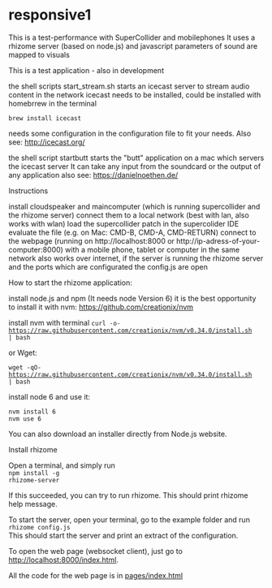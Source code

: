 # responsive1

This is a test-performance with SuperCollider and mobilephones 
It uses a rhizome server (based on node.js) and javascript
parameters of sound are mapped to visuals

This is a test application - also in development

the shell scripts start_stream.sh starts an icecast server to stream audio content in the network
icecast needs to be installed, could be installed with homebrrew in the terminal

<code>brew install icecast</code>

needs some configuration in the configuration file to fit your needs.
Also see: http://icecast.org/

the shell script startbutt starts the "butt" application on a mac which servers the icecast server
It can take any input from the soundcard or the output of any application
also see: https://danielnoethen.de/

Instructions

install cloudspeaker and maincomputer (which is running supercollider and the rhizome server)
connect them to a local network (best with lan, also works with wlan)
load the supercollider patch in the supercolider IDE
evaluate the file (e.g. on Mac: CMD-B, CMD-A, CMD-RETURN)
connect to the webpage (running on http://localhost:8000 or http://ip-adress-of-your-computer:8000) with a mobile phone, tablet or computer in the same network
also works over internet, if the server is running the rhizome server and the ports which are configurated the config.js are open

How to start the rhizome application:

install node.js and npm (It needs node Version 6) it is the best opportunity to install it with nvm:
https://github.com/creationix/nvm

install nvm with terminal
<code>curl -o- https://raw.githubusercontent.com/creationix/nvm/v0.34.0/install.sh | bash</code>

or Wget:

<code>wget -qO- https://raw.githubusercontent.com/creationix/nvm/v0.34.0/install.sh | bash</code>

install node 6 and use it:

<code>nvm install 6</code><br />
<code>nvm use 6</code>

You can also download an installer directly from Node.js website.

Install rhizome

Open a terminal, and simply run <br />
<code>npm install -g rhizome-server</code>

If this succeeded, you can try to run rhizome. This should print rhizome help message.

To start the server, open your terminal, go to the example folder and run 
<br />`rhizome config.js` <br />
This should start the server and print an extract of the configuration.

To open the web page (websocket client), just go to [http://localhost:8000/index.html](http://localhost:8000/index.html).

All the code for the web page is in [pages/index.html](pages/index.html) 


